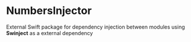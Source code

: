 # NumbersInjector

External Swift package for dependency injection between modules using **Swinject** as a external dependency
